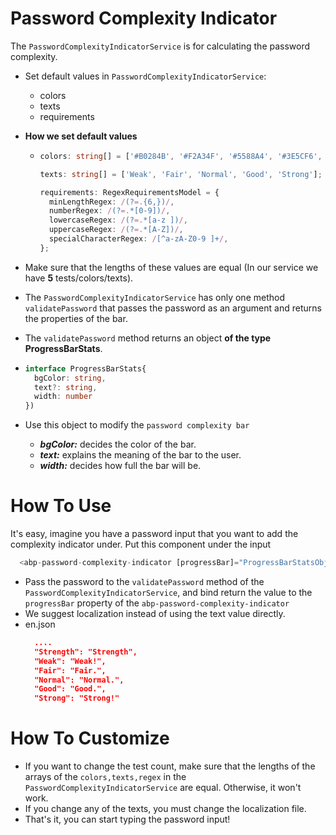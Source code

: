 # Password Complexity Indicator
The `PasswordComplexityIndicatorService` is for calculating the password complexity.

- Set default values in `PasswordComplexityIndicatorService`:
  - colors
  - texts
  - requirements
- **How we set default values**
  - ```ts
    colors: string[] = ['#B0284B', '#F2A34F', '#5588A4', '#3E5CF6', '#6EBD70'];
  
    texts: string[] = ['Weak', 'Fair', 'Normal', 'Good', 'Strong'];
  
    requirements: RegexRequirementsModel = {
      minLengthRegex: /(?=.{6,})/,                                        // Default min length 6
      numberRegex: /(?=.*[0-9])/,                                         // Default isContain number
      lowercaseRegex: /(?=.*[a-z ])/,                                     // Default isContainLowercase
      uppercaseRegex: /(?=.*[A-Z])/,                                      // Default isContainUppercase
      specialCharacterRegex: /[^a-zA-Z0-9 ]+/,                            // Default isContainSpecialCharacter
    };
    ```
- Make sure that the lengths of these values are equal (In our service we have **5** tests/colors/texts).
- The `PasswordComplexityIndicatorService` has only one method `validatePassword` that passes the password as an argument and returns the properties of the bar.

- The `validatePassword` method returns an object **of the type ProgressBarStats**.
- ```ts
  interface ProgressBarStats{
    bgColor: string,
    text?: string,
    width: number
  })
  ``` 
- Use this object to modify the `password complexity bar`
  - ***bgColor:*** decides the color of the bar.
  - ***text:*** explains the meaning of the bar to the user. 
  - ***width:*** decides how full the bar will be.


# How To Use
It's easy, imagine you have a password input that you want to add the complexity indicator under. Put this component under the input

```ts
  <abp-password-complexity-indicator [progressBar]="ProgressBarStatsObject"></abp-password-complexity-indicator>
```

- Pass the password to the `validatePassword` method of the `PasswordComplexityIndicatorService`, and bind return the value to the `progressBar` property of the `abp-password-complexity-indicator` 
- We suggest localization instead of using the text value directly.
- en.json
  ```json
    ....
    "Strength": "Strength",
    "Weak": "Weak!",
    "Fair": "Fair.",
    "Normal": "Normal.",
    "Good": "Good.",
    "Strong": "Strong!"
  ``` 

# How To Customize
- If you want to change the test count, make sure that the lengths of the arrays of the `colors,texts,regex` in the `PasswordComplexityIndicatorService` are equal. Otherwise, it won't work.
- If you change any of the texts, you must change the localization file.
- That's it, you can start typing the password input!
